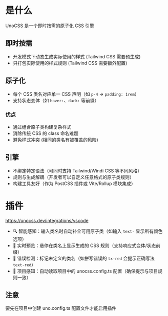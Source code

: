 # 是什么

UnoCSS 是一个即时按需的原子化 CSS 引擎

## 即时按需

- 开发模式下动态生成实际使用的样式 (Tailwind CSS 需要预生成)
- 只打包实际使用的样式规则 (Tailwind CSS 需要额外配置)

## 原子化

- 每个 CSS 类名对应单一 CSS 声明（如 `p-4` → `padding: 1rem`）
- 支持状态变体（如 `hover:`、`dark:` 等前缀）

### 优点

- 通过组合原子类构建复杂样式
- 消除传统 CSS 的 class 命名难题
- 避免样式冲突 (相同的类名有被覆盖的风险)

## 引擎

- 不绑定特定语法（可同时支持 Tailwind/Windi CSS 等不同风格）
- 规则与生成解耦（开发者可以自定义任意格式的原子类规则）
- 构建工具友好（作为 PostCSS 插件或 Vite/Rollup 模块集成）

# 插件

https://unocss.dev/integrations/vscode

- 🔍 智能感知：输入类名时自动补全可用原子类（如输入 `text-` 显示所有颜色选项）
- 🎨 实时预览：悬停在类名上显示生成的 CSS 规则（支持响应式变体/状态前缀）
- 🚦 错误检测：标记未定义的类名（如拼写错误的 `tx-red` 会提示正确写法 `text-red`）
- 📁 项目感知：自动读取项目中的 unocss.config.ts 配置（确保提示与项目规则一致）

## 注意

要先在项目中创建 uno.config.ts 配置文件才能启用插件
